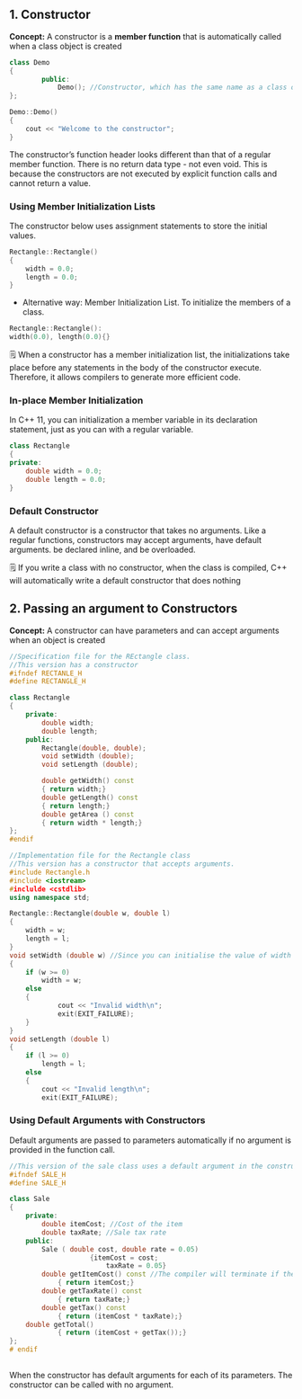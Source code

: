 ## 1. Constructor

**Concept:** A constructor is a **member function** that is automatically called when a class object is created 

```cpp
class Demo 
{
		public:
			Demo(); //Constructor, which has the same name as a class object 
};

Demo::Demo()
{
	cout << "Welcome to the constructor";
}
```

 The constructor’s function header looks different than that of a regular member function. There is no return data type - not even void. This is because the constructors are not executed by explicit function calls and cannot return a value. 

 

### Using Member Initialization Lists

The constructor below uses assignment statements to store the initial values.

```cpp
Rectangle::Rectangle()
{
	width = 0.0;
	length = 0.0;
}
```

- Alternative way: Member Initialization List. To initialize the members of a class.

```cpp
Rectangle::Rectangle():
width(0.0), length(0.0){}
```

<aside>
🗒️ When a constructor has a member initialization list, the initializations take place before any statements in the body of the constructor execute. Therefore, it allows compilers to generate more efficient code.

</aside>

### In-place Member Initialization

In C++ 11, you can initialization a member variable in its declaration statement, just as you can with a regular variable. 

```cpp
class Rectangle
{
private: 
	double width = 0.0;
	double length = 0.0;
}
```

### Default Constructor

A default constructor is a constructor that takes no arguments. Like a regular functions, constructors may accept arguments, have default arguments. be declared inline, and be overloaded. 

<aside>
🗒️ If you write a class with no constructor, when the class is compiled, C++ will automatically write a default constructor that does nothing

</aside>

## 2. Passing an argument to Constructors

**Concept:** A constructor can have parameters and can accept arguments when an object is created

```cpp
//Specification file for the REctangle class. 
//This version has a constructor 
#ifndef RECTANLE_H
#define RECTANGLE_H

class Rectangle
{
	private:
		double width; 
		double length;
	public: 
		Rectangle(double, double);
		void setWidth (double);
		void setLength (double);

		double getWidth() const
		{ return width;}
		double getLength() const
		{ return length;}
		double getArea () const
		{ return width * length;}
};
#endif
```

```cpp
//Implementation file for the Rectangle class
//This version has a constructor that accepts arguments.
#include Rectangle.h
#include <iostream>
#inclulde <cstdlib>
using namespace std;

Rectangle::Rectangle(double w, double l)
{
	width = w; 
	length = l;
}
void setWidth (double w) //Since you can initialise the value of width and length in the constructor, this getter can be deleted.
{
	if (w >= 0)
		width = w;
	else
	{
			cout << "Invalid width\n";
			exit(EXIT_FAILURE);
	}
}
void setLength (double l)
{
	if (l >= 0)
		length = l;
	else
	{
		cout << "Invalid length\n";
		exit(EXIT_FAILURE);
```

### Using Default Arguments with Constructors

Default arguments are passed to parameters automatically if no argument is provided in the function call.

```cpp
//This version of the sale class uses a default argument in the constructor 
#ifndef SALE_H
#define SALE_H

class Sale
{
	private: 
		double itemCost; //Cost of the item
		double taxRate; //Sale tax rate
	public: 
		Sale ( double cost, double rate = 0.05)
					{itemCost = cost; 
						taxRate = 0.05}
		double getItemCost() const //The compiler will terminate if the code is different from the calling object's data type
			{ return itemCost;} 
		double getTaxRate() const
			{ return taxRate;}
		double getTax() const
			{ return (itemCost * taxRate);}
	double getTotal()
			{ return (itemCost + getTax());}
};
# endif 
				
```

When the constructor has default arguments for each of its parameters. The constructor can be called with no argument.

